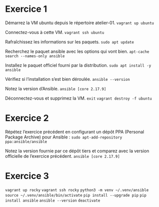 # Exercice 1
Démarrez la VM ubuntu depuis le répertoire atelier-01.
`vagrant up ubuntu`

Connectez-vous à cette VM.
`vagrant ssh ubuntu`

Rafraîchissez les informations sur les paquets.
`sudo apt update`

Recherchez le paquet ansible avec les options qui vont bien.
`apt-cache search --names-only ansible`

Installez le paquet officiel fourni par la distribution.
`sudo apt install -y ansible`

Vérifiez si l’installation s’est bien déroulée.
`ansible --version`

Notez la version d’Ansible.
`ansible [core 2.17.9]`

Déconnectez-vous et supprimez la VM.
`exit`
`vagrant destroy -f ubuntu`

# Exercice 2
Répétez l’exercice précédent en configurant un dépôt PPA (Personal Package Archive) pour Ansible :
`sudo apt-add-repository ppa:ansible/ansible`

Notez la version fournie par ce dépôt tiers et comparez avec la version officielle de l’exercice précédent.
`ansible [core 2.17.9]`

# Exercice 3
`vagrant up rocky`
`vagrant ssh rocky`
`python3 -m venv ~/.venv/ansible`
`source ~/.venv/ansible/bin/activate`
`pip install --upgrade pip`
`pip install ansible`
`ansible --version`
`deactivate`